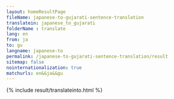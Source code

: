 ```yaml
---
layout: homeResultPage
fileName: japanese-to-gujarati-sentence-translation
translatein: japanese_to_gujarati
folderName : translate
lang: en
from: ja
to: gu
langname: japanese-to
permalink: /japanese-to-gujarati-sentence-translation/result
sitemap: false
nointernationalization: true
matchurls: en&&ja&&gu
---
```

{% include result/translateinto.html %}

<script src="/js/result/translation.js" data-foldername="{{page.folderName}}" data-lang="{{page.lang}}"></script>
